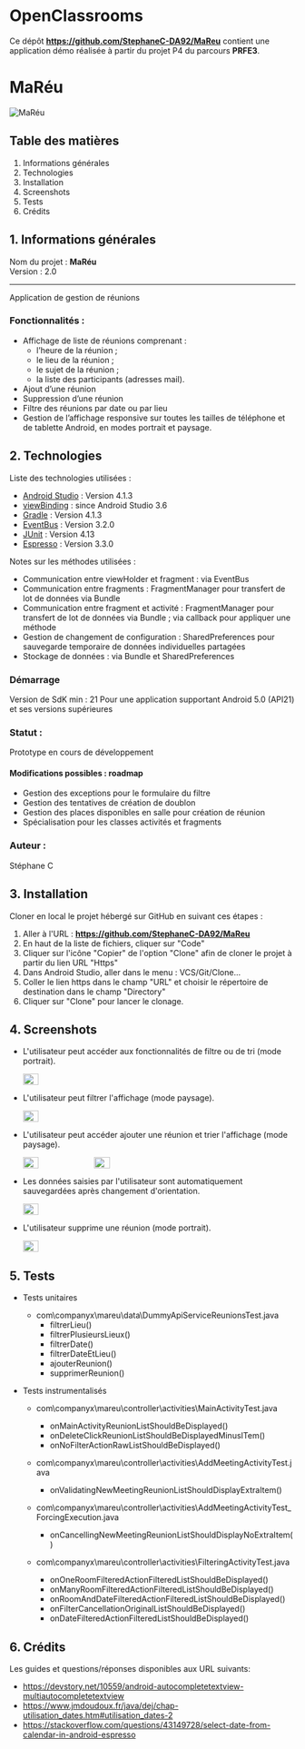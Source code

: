 # OpenClassrooms
Ce dépôt **https://github.com/StephaneC-DA92/MaReu** contient une application démo réalisée à partir du projet P4 du parcours **PRFE3**.

# MaRéu

![MaRéu](app/src/main/res/ic_logo_accueil.png)

## Table des matières
1. Informations générales
2. Technologies
3. Installation
4. Screenshots
5. Tests
6. Crédits

## 1. Informations générales

Nom du projet : **MaRéu**   
Version : 2.0
***
Application de gestion de réunions   

### Fonctionnalités :
* Affichage de liste de réunions comprenant :
	* l’heure de la réunion ;
	* le lieu de la réunion ;
	* le sujet de la réunion ;
	* la liste des participants (adresses mail).   
* Ajout d’une réunion
* Suppression d’une réunion
* Filtre des réunions par date ou par lieu
* Gestion de l’affichage responsive sur toutes les tailles de téléphone et de tablette Android, en modes portrait et paysage.


## 2. Technologies

Liste des technologies utilisées : 
* [Android Studio](https://developer.android.com/studio/) : Version 4.1.3
* [viewBinding](https://developer.android.com/topic/libraries/view-binding) : since Android Studio 3.6
* [Gradle](https://developer.android.com/studio/releases/gradle-plugin) : Version 4.1.3
* [EventBus](https://greenrobot.org/eventbus/) : Version 3.2.0
* [JUnit](https://github.com/junit-team/junit4/wiki) : Version 4.13
* [Espresso](https://developer.android.com/training/testing/espresso) : Version 3.3.0

Notes sur les méthodes utilisées :   
* Communication entre viewHolder et fragment : via EventBus    
* Communication entre fragments : FragmentManager pour transfert de lot de données via Bundle    
* Communication entre fragment et activité : FragmentManager pour transfert de lot de données via Bundle ; via callback pour appliquer une méthode   
* Gestion de changement de configuration : SharedPreferences pour sauvegarde temporaire de données individuelles partagées   
* Stockage de données : via Bundle et SharedPreferences

### Démarrage
Version de SdK min : 21
Pour une application supportant Android 5.0 (API21) et ses versions supérieures

### Statut :
Prototype en cours de développement

#### Modifications possibles : roadmap
* Gestion des exceptions pour le formulaire du filtre  
* Gestion des tentatives de création de doublon   
* Gestion des places disponibles en salle pour création de réunion   
* Spécialisation pour les classes activités et fragments   

### Auteur :
Stéphane C

## 3. Installation

Cloner en local le projet hébergé sur GitHub en suivant ces étapes :
1. Aller à l'URL : **https://github.com/StephaneC-DA92/MaReu**
2. En haut de la liste de fichiers, cliquer sur "Code" 
3. Cliquer sur l'icône "Copier" de l'option "Clone" afin de cloner le projet à partir du lien URL "Https"
4. Dans Android Studio, aller dans le menu : VCS/Git/Clone...
5. Coller le lien https dans le champ "URL" et choisir le répertoire de destination dans le champ "Directory"
6. Cliquer sur "Clone" pour lancer le clonage.

## 4. Screenshots
 
* L'utilisateur peut accéder aux fonctionnalités de filtre ou de tri (mode portrait). 
 
    <div style="display:flex;" >
    <img src="/menu_portrait.gif" width="24%">
    </div> 
  
* L'utilisateur peut filtrer l'affichage (mode paysage). 
   
    <div style="display:flex;" >
    <img src="/filtre_paysage.gif" width="24%">
    </div>   
  
* L'utilisateur peut accéder ajouter une réunion et trier l'affichage (mode paysage). 
   
    <div style="display:flex;" >
    <img src="/ajout_paysage.gif" width="24%">
    <img src="/tri_paysage.gif" width="24%" style="margin-left:10px;" >
    </div>     

* Les données saisies par l'utilisateur sont automatiquement sauvegardées après changement d'orientation. 
   
    <div style="display:flex;" >
    <img src="/sauvegarde_portrait_paysage.gif" width="24%">
    </div>   
       
* L'utilisateur supprime une réunion (mode portrait).

    <div style="display:flex;" >
    <img src="/suppression_portrait.gif" width="24%">
    </div> 

## 5. Tests

* Tests unitaires
    * com\companyx\mareu\data\DummyApiServiceReunionsTest.java
        * filtrerLieu()
        * filtrerPlusieursLieux()
        * filtrerDate()
        * filtrerDateEtLieu()
        * ajouterReunion()
        * supprimerReunion()            


* Tests instrumentalisés
    * com\companyx\mareu\controller\activities\MainActivityTest.java
        * onMainActivityReunionListShouldBeDisplayed()
        * onDeleteClickReunionListShouldBeDisplayedMinusITem()
        * onNoFilterActionRawListShouldBeDisplayed()

    * com\companyx\mareu\controller\activities\AddMeetingActivityTest.java
	    * onValidatingNewMeetingReunionListShouldDisplayExtraItem()

    * com\companyx\mareu\controller\activities\AddMeetingActivityTest_ForcingExecution.java
	    * onCancellingNewMeetingReunionListShouldDisplayNoExtraItem()

    * com\companyx\mareu\controller\activities\FilteringActivityTest.java
        * onOneRoomFilteredActionFilteredListShouldBeDisplayed()
        * onManyRoomFilteredActionFilteredListShouldBeDisplayed()
        * onRoomAndDateFilteredActionFilteredListShouldBeDisplayed()
        * onFilterCancellationOriginalListShouldBeDisplayed()
        * onDateFilteredActionFilteredListShouldBeDisplayed()

## 6. Crédits

Les guides et questions/réponses disponibles aux URL suivants:
* https://devstory.net/10559/android-autocompletetextview-multiautocompletetextview
* https://www.jmdoudoux.fr/java/dej/chap-utilisation_dates.htm#utilisation_dates-2
* https://stackoverflow.com/questions/43149728/select-date-from-calendar-in-android-espresso


